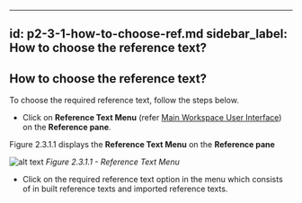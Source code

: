 ---
id: p2-3-1-how-to-choose-ref.md
sidebar_label: How to choose the reference text?
--------
## How to choose the reference text?

To choose the required reference text, follow the steps below.

* Click on **Reference Text Menu** (refer [Main Workspace User Interface](../../Part-1\Getting-Started\Autographa-Live-User-Interface-Overview\p1-2-2-main-wrkspace-ui.md)) on the **Reference pane**. 

Figure 2.3.1.1 displays the **Reference Text Menu** on the **Reference pane**

![alt text](../../../static\AutographaLiveImages\Settings\reference-text-menu-fig-2.3.1.1.jpg 'Reference Text Menu')
_Figure 2.3.1.1 - Reference Text Menu_

* Click on the required reference text option in the menu which consists of in built reference texts and imported reference texts.


